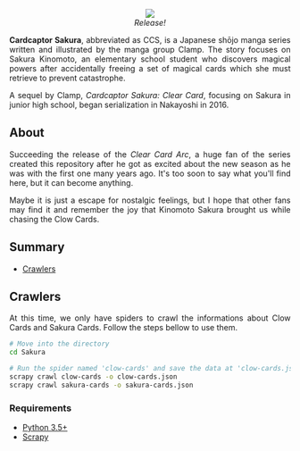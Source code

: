 <p align="center">
    <img src="https://i.kym-cdn.com/photos/images/original/001/336/797/c9b.gif">
    <br><i>Release!</i>
</p>

<p align="justify">
  <b>Cardcaptor Sakura</b>, abbreviated as CCS, is a Japanese shōjo manga series written and illustrated by the manga group Clamp. The story focuses on Sakura Kinomoto, an elementary school student who discovers magical powers after accidentally freeing a set of magical cards which she must retrieve to prevent catastrophe.
</p>
<p align="justify">
  A sequel by Clamp, <i>Cardcaptor Sakura: Clear Card</i>, focusing on Sakura in junior high school, began serialization in Nakayoshi in 2016.
</p>

## About

<p align="justify">
  Succeeding the release of the <i>Clear Card Arc</i>, a huge fan of the series created this repository after he got as excited about the new season as he was with the first one many years ago. It's too soon to say what you'll find here, but it can become anything.
</p>
<p align="justify">
  Maybe it is just a escape for nostalgic feelings, but I hope that other fans may find it and remember the joy that Kinomoto Sakura brought us while chasing the Clow Cards.
</p>

## Summary

- [Crawlers](#crawlers)

## Crawlers

<p align="justify">
  At this time, we only have spiders to crawl the informations about Clow Cards and Sakura Cards. Follow the steps bellow to use them.
</p>

```sh
# Move into the directory
cd Sakura

# Run the spider named 'clow-cards' and save the data at 'clow-cards.json'.
scrapy crawl clow-cards -o clow-cards.json
scrapy crawl sakura-cards -o sakura-cards.json 
```

### Requirements

- [Python 3.5+](https://www.python.org/)
- [Scrapy](https://scrapy.org/)
